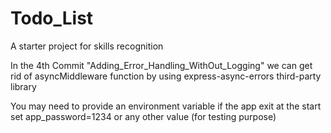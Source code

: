# Todo_List
A starter project for skills recognition

In the 4th Commit "Adding_Error_Handling_WithOut_Logging" we can get rid of asyncMiddleware function by using express-async-errors third-party library

You may need to provide an environment variable if the app exit at the start
set app_password=1234  or any other value (for testing purpose)

